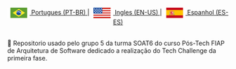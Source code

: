 <br>
<div align="center">
    <a href="/"><img align="center" alt="Gist" src="./docs/badges/flags/brazil-flag.svg"> Portugues (PT-BR) </a>|
    <a href="/"><img align="center" alt="Gist" src="./docs/badges/flags/usa-flag.svg"> Ingles (EN-US) </a>|
    <a href="/"><img align="center" alt="LinkedIn" src="./docs/badges/flags/spain-flag.svg"> Espanhol (ES-ES) </a>
</div>
<br>

📑 Repositorio usado pelo grupo 5 da turma SOAT6 do curso Pós-Tech FIAP de Arquitetura de Software dedicado a realização do Tech Challenge da primeira fase.
